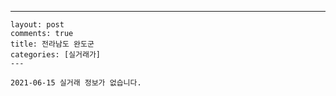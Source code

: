 ---
    layout: post
    comments: true
    title: 전라남도 완도군
    categories: [실거래가]
    ---

    2021-06-15 실거래 정보가 없습니다.

    